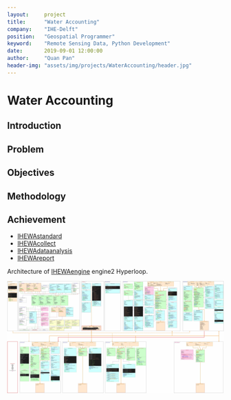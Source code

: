 ```yaml
---
layout:     project
title:      "Water Accounting"
company:    "IHE-Delft"
position:   "Geospatial Programmer"
keyword:    "Remote Sensing Data, Python Development"
date:       2019-09-01 12:00:00
author:     "Quan Pan"
header-img: "assets/img/projects/WaterAccounting/header.jpg"
---
```


# [](#header-1)Water Accounting

## Introduction

## Problem

## Objectives

## Methodology

## Achievement

- [IHEWAstandard](https://github.com/wateraccounting/IHEWAstandard)
- [IHEWAcollect](https://github.com/wateraccounting/IHEWAcollect)
- [IHEWAdataanalysis](https://github.com/wateraccounting/IHEWAdataanalysis)
- [IHEWAreport](https://github.com/wateraccounting/IHEWAreport)

Architecture of [IHEWAengine](https://github.com/wateraccounting/IHEWAengine) engine2 Hyperloop.

![](/assets/img/projects/WaterAccounting/architecture.jpg)
